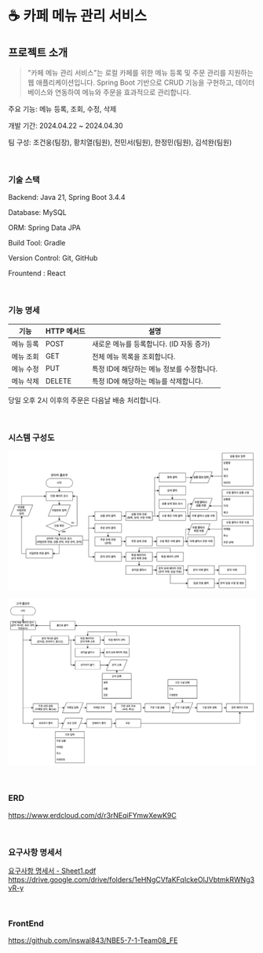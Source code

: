# ☕ 카페 메뉴 관리 서비스

## 프로젝트 소개
>"카페 메뉴 관리 서비스"는 로컬 카페를 위한 메뉴 등록 및 주문 관리를 지원하는 웹 애플리케이션입니다. Spring Boot 기반으로 CRUD 기능을 구현하고, 데이터베이스와 연동하여 메뉴와 주문을 효과적으로 관리합니다.

주요 기능: 메뉴 등록, 조회, 수정, 삭제

개발 기간: 2024.04.22 ~ 2024.04.30

팀 구성: 조건웅(팀장), 황치열(팀원), 전민서(팀원), 한정민(팀원), 김석완(팀원)

<br/>

### 기술 스택
Backend: Java 21, Spring Boot 3.4.4

Database: MySQL

ORM: Spring Data JPA

Build Tool: Gradle

Version Control: Git, GitHub

Frountend : React


<br/>

### 기능 명세


|기능 | HTTP 메서드 |설명|
|---|---|---|
|메뉴 등록 | POST | 새로운 메뉴를 등록합니다. (ID 자동 증가)|
|메뉴 조회 | GET | 전체 메뉴 목록을 조회합니다.|
|메뉴 수정 | PUT | 특정 ID에 해당하는 메뉴 정보를 수정합니다.|
|메뉴 삭제 | DELETE | 특정 ID에 해당하는 메뉴를 삭제합니다.|

당일 오후 2시 이후의 주문은 다음날 배송 처리합니다.

<br/>

### 시스템 구성도
![admin-flowchart.png](docs%2Fadmin-flowchart.png)

![client-flowchart.png](docs%2Fclient-flowchart.png)

<br/>

### ERD

https://www.erdcloud.com/d/r3rNEqiFYmwXewK9C

<br/>

### 요구사항 명세서
[요구사항 명세서 - Sheet1.pdf](docs%2F%EC%9A%94%EA%B5%AC%EC%82%AC%ED%95%AD%20%EB%AA%85%EC%84%B8%EC%84%9C%20-%20Sheet1.pdf)
https://drive.google.com/drive/folders/1eHNgCVfaKFqIckeOlJVbtmkRWNg3vR-y

<br/>

### FrontEnd

https://github.com/inswal843/NBE5-7-1-Team08_FE
